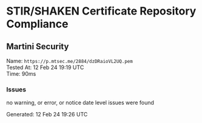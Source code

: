 # STIR/SHAKEN Certificate Repository Compliance

## Martini Security

Name: `https://p.mtsec.me/2884/dzDRaioVL2UQ.pem`\
Tested At: 12 Feb 24 19:19 UTC\
Time: 90ms

### Issues

no warning, or error, or notice date level issues were found

Generated: 12 Feb 24 19:26 UTC